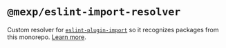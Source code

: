 # `@mexp/eslint-import-resolver`

Custom resolver for [`eslint-plugin-import`](https://www.npmjs.com/package/eslint-plugin-import) so it recognizes packages from this monorepo. [Learn more](https://www.npmjs.com/package/eslint-plugin-import#resolvers).
